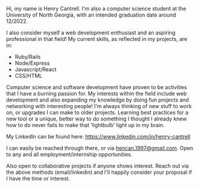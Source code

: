 Hi, my name is Henry Cantrell. I'm also a computer science student at the University of North Georgia, with an intended graduation date around 12/2022. 

I also consider myself a web development enthusiast and an aspiring professional in that field! My current skills, as reflected in my projects, are in:

+ Ruby/Rails
+ Node/Express
+ Javascript/React
+ CSS/HTML

Computer science and software development have proven to be activities that I have a burning passion for. 
My interests within the field include web development and also expanding my knowledge by doing fun projects and networking with interesting people! I'm
always thinking of new stuff to work on, or upgrades I can make to older projects. Learning best practices for a new tool or a unique, better way to do something
I thought I already knew how to do never fails to make that 'lightbulb' light up in my brain.

My LinkedIn can be found here: https://www.linkedin.com/in/henry-cantrell

I can easily be reached through there, or via hencan.1997@gmail.com. Open to any and all employment/internship opportunities.

Also open to collaborative projects if anyone shows interest. Reach out via the above methods (email/linkedin) and I'll happily consider your proposal if I have the time or interest.

<!---
Henry-Cantrell/Henry-Cantrell is a ✨ special ✨ repository because its `README.md` (this file) appears on your GitHub profile.
You can click the Preview link to take a look at your changes.
--->
